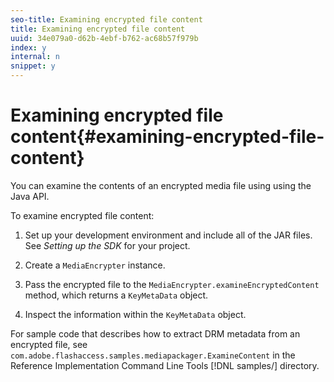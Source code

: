 ```yaml
---
seo-title: Examining encrypted file content
title: Examining encrypted file content
uuid: 34e079a0-d62b-4ebf-b762-ac68b57f979b
index: y
internal: n
snippet: y
---
```


# Examining encrypted file content{#examining-encrypted-file-content}

You can examine the contents of an encrypted media file using using the Java API.

To examine encrypted file content:

1. Set up your development environment and include all of the JAR files. See *Setting up the SDK* for your project. 
1. Create a `MediaEncrypter` instance. 
1. Pass the encrypted file to the `MediaEncrypter.examineEncryptedContent` method, which returns a `KeyMetaData` object. 

1. Inspect the information within the `KeyMetaData` object.

For sample code that describes how to extract DRM metadata from an encrypted file, see `com.adobe.flashaccess.samples.mediapackager.ExamineContent` in the Reference Implementation Command Line Tools [!DNL samples/] directory. 
